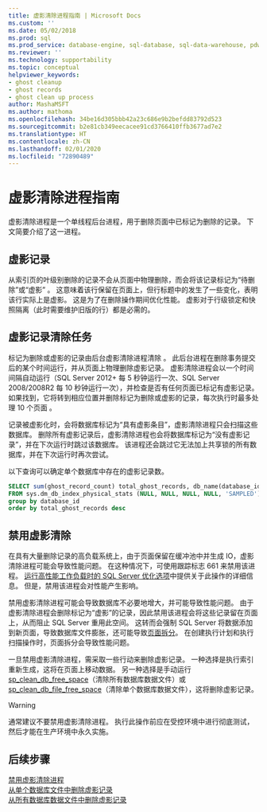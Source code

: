 ```yaml
---
title: 虚影清除进程指南 | Microsoft Docs
ms.custom: ''
ms.date: 05/02/2018
ms.prod: sql
ms.prod_service: database-engine, sql-database, sql-data-warehouse, pdw
ms.reviewer: ''
ms.technology: supportability
ms.topic: conceptual
helpviewer_keywords:
- ghost cleanup
- ghost records
- ghost clean up process
author: MashaMSFT
ms.author: mathoma
ms.openlocfilehash: 34be16d305bbb42a23c686e9b2befdd83792d523
ms.sourcegitcommit: b2e81cb349eecacee91cd3766410ffb3677ad7e2
ms.translationtype: HT
ms.contentlocale: zh-CN
ms.lasthandoff: 02/01/2020
ms.locfileid: "72890489"
---
```

# <a name="ghost-cleanup-process-guide"></a>虚影清除进程指南

虚影清除进程是一个单线程后台进程，用于删除页面中已标记为删除的记录。 下文简要介绍了这一进程。

## <a name="ghost-records"></a>虚影记录

从索引页的叶级别删除的记录不会从页面中物理删除，而会将该记录标记为“待删除”或“虚影”  。 这意味着该行保留在页面上，但行标题中的发生了一些变化，表明该行实际上是虚影。 这是为了在删除操作期间优化性能。 虚影对于行级锁定和快照隔离（此时需要维护旧版的行）都是必需的。

## <a name="ghost-record-cleanup-task"></a>虚影记录清除任务

标记为删除或虚影的记录由后台虚影清除进程清除  。 此后台进程在删除事务提交后的某个时间运行，并从页面上物理删除虚影记录。 虚影清除进程会以一个时间间隔自动运行（SQL Server 2012+ 每 5 秒钟运行一次、SQL Server 2008/2008R2 每 10 秒钟运行一次），并检查是否有任何页面已标记有虚影记录。 如果找到，它将转到相应位置并删除标记为删除或虚影的记录，每次执行时最多处理 10 个页面  。

记录被虚影化时，会将数据库标记为“具有虚影条目”，虚影清除进程只会扫描这些数据库。 删除所有虚影记录后，虚影清除进程也会将数据库标记为“没有虚影记录”，并在下次运行时跳过该数据库。 该进程还会跳过它无法加上共享锁的所有数据库，并在下次运行时再次尝试。

以下查询可以确定单个数据库中存在的虚影记录数。 

 ```sql
 SELECT sum(ghost_record_count) total_ghost_records, db_name(database_id) 
 FROM sys.dm_db_index_physical_stats (NULL, NULL, NULL, NULL, 'SAMPLED')
 group by database_id
 order by total_ghost_records desc
```

## <a name="disable-the-ghost-cleanup"></a>禁用虚影清除

在具有大量删除记录的高负载系统上，由于页面保留在缓冲池中并生成 IO，虚影清除进程可能会导致性能问题。 在这种情况下，可使用跟踪标志 661 来禁用该进程。 [运行高性能工作负载时的 SQL Server 优化选项](https://support.microsoft.com/help/920093/tuning-options-for-sql-server-when-running-in-high-performance-workloa)中提供关于此操作的详细信息。 但是，禁用该进程会对性能产生影响。

禁用虚影清除进程可能会导致数据库不必要地增大，并可能导致性能问题。 由于虚影清除进程会删除标记为“虚影”的记录，因此禁用该进程会将这些记录留在页面上，从而阻止 SQL Server 重用此空间。 这转而会强制 SQL Server 将数据添加到新页面，导致数据库文件膨胀，还可能导致[页面拆分](indexes/specify-fill-factor-for-an-index.md)。 在创建执行计划和执行扫描操作时，页面拆分会导致性能问题。 

一旦禁用虚影清除进程，需采取一些行动来删除虚影记录。 一种选择是执行索引重新生成，这将在页面上移动数据。 另一种选择是手动运行 [sp_clean_db_free_space](system-stored-procedures/sp-clean-db-free-space-transact-sql.md)（清除所有数据库数据文件）或 [sp_clean_db_file_free_space](system-stored-procedures/sp-clean-db-file-free-space-transact-sql.md)（清除单个数据库数据文件），这将删除虚影记录。

 >[!warning]
 > 通常建议不要禁用虚影清除进程。 执行此操作前应在受控环境中进行彻底测试，然后才能在生产环境中永久实施。


## <a name="next-steps"></a>后续步骤  
[禁用虚影清除进程](https://support.microsoft.com/help/920093/tuning-options-for-sql-server-when-running-in-high-performance-workloa)
<br>[从单个数据库文件中删除虚影记录](system-stored-procedures/sp-clean-db-file-free-space-transact-sql.md)
<br>[从所有数据库数据文件中删除虚影记录](system-stored-procedures/sp-clean-db-free-space-transact-sql.md)


